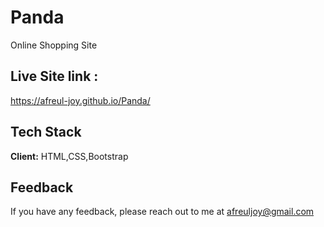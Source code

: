 # Panda
Online Shopping Site



## Live Site link : 

https://afreul-joy.github.io/Panda/

  
## Tech Stack

**Client:** HTML,CSS,Bootstrap


  
## Feedback

If you have any feedback, please reach out to me at afreuljoy@gmail.com

  

